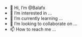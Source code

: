 - 👋 Hi, I’m @Balafx
- 👀 I’m interested in ...
- 🌱 I’m currently learning ...
- 💞️ I’m looking to collaborate on ...
- 📫 How to reach me ...

<!---
Balafx/Balafx is a ✨ special ✨ repository because its `README.md` (this file) appears on your GitHub profile.
You can click the Preview link to take a look at your changes.
--->
